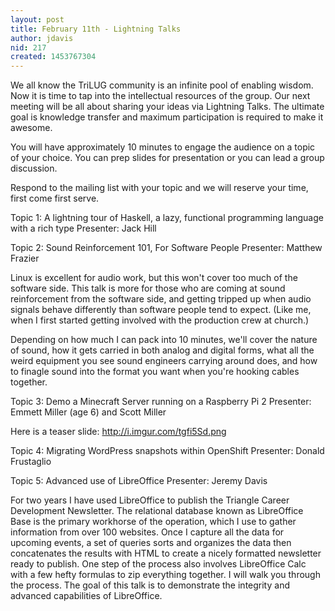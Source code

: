 ```yaml
---
layout: post
title: February 11th - Lightning Talks
author: jdavis
nid: 217
created: 1453767304
---
```

We all know the TriLUG community is an infinite pool of enabling wisdom. Now it is time to tap into the intellectual resources of the group. Our next meeting will be all about sharing your ideas via Lightning Talks. The ultimate goal is knowledge transfer and maximum participation is required to make it awesome.

You will have approximately 10 minutes to engage the audience on a topic of your choice. You can prep slides for presentation or you can lead a group discussion.

Respond to the mailing list with your topic and we will reserve your time, first come first serve.

Topic 1: A lightning tour of Haskell, a lazy, functional programming language with a rich type
Presenter: Jack Hill

Topic 2: Sound Reinforcement 101, For Software People
Presenter: Matthew Frazier

Linux is excellent for audio work, but this won't cover too much of the
software side. This talk is more for those who are coming at sound
reinforcement from the software side, and getting tripped up when audio
signals behave differently than software people tend to expect. (Like
me, when I first started getting involved with the production crew at
church.)

Depending on how much I can pack into 10 minutes, we'll cover the nature
of sound, how it gets carried in both analog and digital forms, what all
the weird equipment you see sound engineers carrying around does, and
how to finagle sound into the format you want when you're hooking cables
together.

Topic 3: Demo a Minecraft Server running on a Raspberry Pi 2
Presenter: Emmett Miller (age 6) and Scott Miller

Here is a teaser slide: http://i.imgur.com/tgfi5Sd.png

Topic 4: Migrating WordPress snapshots within OpenShift
Presenter: Donald Frustaglio

Topic 5: Advanced use of LibreOffice
Presenter: Jeremy Davis

For two years I have used LibreOffice to publish the Triangle Career Development Newsletter. The relational database known as LibreOffice Base is the primary workhorse of the operation, which I use to gather information from over 100 websites. Once I capture all the data for upcoming events, a set of queries sorts and organizes the data then concatenates the results with HTML to create a nicely formatted newsletter ready to publish. One step of the process also involves LibreOffice Calc with a few hefty formulas to zip everything together. I will walk you through the process. The goal of this talk is to demonstrate the integrity and advanced capabilities of LibreOffice.




